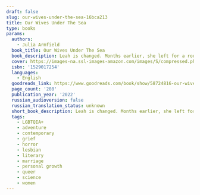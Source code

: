 ```yaml
---
draft: false
slug: our-wives-under-the-sea-16bca213
title: Our Wives Under The Sea
type: books
params:
  authors:
    - Julia Armfield
  book_title: Our Wives Under The Sea
  book_description: Leah is changed. Months earlier, she left for a routine expedition, only this time her submarine sank to the sea floor. When she finally surfaces and returns home, her wife Miri knows that something is wrong. Barely eating and lost in her thoughts, Leah rotates between rooms in their apartment, running the taps morning and night.As Miri searches for answers, desperate to understand what happened below the water, she must face the possibility that the woman she loves is slipping from her grasp.
  cover: https://images-na.ssl-images-amazon.com/images/S/compressed.photo.goodreads.com/books/1636047905i/58724816.jpg
  isbn: '1529017254'
  languages:
    - English
  goodreads_link: https://www.goodreads.com/book/show/58724816-our-wives-under-the-sea
  page_count: '208'
  publication_year: '2022'
  russian_audioversion: false
  russian_translation_status: unknown
  short_book_description: Leah is changed. Months earlier, she left for a routine expedition, only this time her submarine sank to the sea floor.
  tags:
    - LGBTQIA+
    - adventure
    - contemporary
    - grief
    - horror
    - lesbian
    - literary
    - marriage
    - personal growth
    - queer
    - science
    - women
---
```



